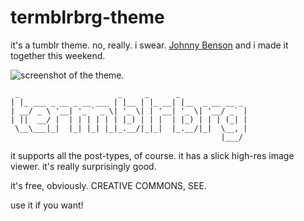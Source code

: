 termblrbrg-theme
================

it's a tumblr theme. no, really. i swear. [Johnny Benson](https://github.com/johnnybenson) and i made it together this weekend. 

![screenshot of the theme.](http://i.imgur.com/8AwvM.jpg "no. really.")

	 _                      _     _      _               
	| |_ ___ _ __ _ __ ___ | |__ | |_ __| |__  _ __ __ _ 
	| __/ _ \ '__| '_ ` _ \| '_ \| | '__| '_ \| '__/ _` |
	| ||  __/ |  | | | | | | |_) | | |  | |_) | | | (_| |
	 \__\___|_|  |_| |_| |_|_.__/|_|_|  |_.__/|_|  \__, |
	                                               |___/ 


it supports all the post-types, of course. it has a slick high-res image viewer. it's really surprisingly good.

it's free, obviously. CREATIVE COMMONS, SEE.

use it if you want!
